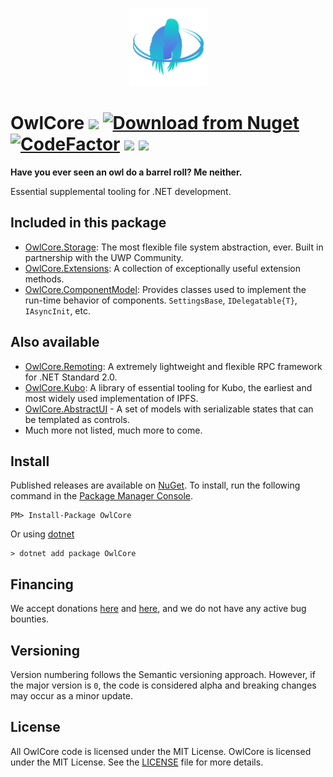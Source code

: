

<p align="center"><img src="https://github.com/Arlodotexe/OwlCore/raw/main/src/logo.png" width="125" /> </p>

# OwlCore [![](https://img.shields.io/badge/Documentation-DocFX-brightgreen)](https://www.fuget.org/packages/OwlCore/)  [![Download from Nuget](https://img.shields.io/nuget/v/OwlCore.svg)](https://www.nuget.org/packages/OwlCore/) [![CodeFactor](https://www.codefactor.io/repository/github/arlodotexe/owlcore/badge)](https://www.codefactor.io/repository/github/arlodotexe/owlcore) [![](https://img.shields.io/nuget/dt/OwlCore)](https://www.nuget.org/packages/OwlCore) [![](https://img.shields.io/github/license/Arlodotexe/OwlCore)](LICENSE.txt)

**Have you ever seen an owl do a barrel roll? Me neither.**

Essential supplemental tooling for .NET development.

## Included in this package
- [OwlCore.Storage](https://github.com/Arlodotexe/OwlCore.Storage): The most flexible file system abstraction, ever. Built in partnership with the UWP Community.
- [OwlCore.Extensions](https://github.com/Arlodotexe/OwlCore.Extensions): A collection of exceptionally useful extension methods.
- [OwlCore.ComponentModel](https://github.com/Arlodotexe/OwlCore.ComponentModel): Provides classes used to implement the run-time behavior of components. `SettingsBase`, `IDelegatable{T}`, `IAsyncInit`, etc.

## Also available
- [OwlCore.Remoting](https://github.com/Arlodotexe/OwlCore.Remoting): A extremely lightweight and flexible RPC framework for .NET Standard 2.0.
- [OwlCore.Kubo](https://github.com/Arlodotexe/OwlCore.Kubo): A library of essential tooling for Kubo, the earliest and most widely used implementation of IPFS.
- [OwlCore.AbstractUI](https://github.com/Arlodotexe/OwlCore.AbstractUI) - A set of models with serializable states that can be templated as controls.
- Much more not listed, much more to come.

## Install
Published releases are available on [NuGet](https://www.nuget.org/packages/OwlCore). To install, run the following command in the [Package Manager Console](https://docs.nuget.org/docs/start-here/using-the-package-manager-console).

    PM> Install-Package OwlCore
    
Or using [dotnet](https://docs.microsoft.com/en-us/dotnet/core/tools/dotnet)

    > dotnet add package OwlCore

## Financing

We accept donations [here](https://github.com/sponsors/Arlodotexe) and [here](https://www.patreon.com/arlodotexe), and we do not have any active bug bounties.

## Versioning

Version numbering follows the Semantic versioning approach. However, if the major version is `0`, the code is considered alpha and breaking changes may occur as a minor update.

## License

All OwlCore code is licensed under the MIT License. OwlCore is licensed under the MIT License. See the [LICENSE](./src/LICENSE.txt) file for more details.
